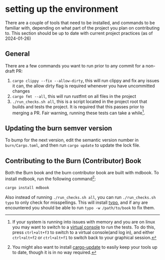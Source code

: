 # setting up the environment

There are a couple of tools that need to be installed, and commands to be familiar with, depending on what part of the project you plan on contributing to. This section should be up to date with current project practices (as of 2024-01-26)

## General

There are a few commands you want to run prior to any commit for a non-draft PR:

1. `cargo clippy --fix --allow-dirty`, this will run clippy and fix any issues it can, the allow dirty flag is required whenever you have uncommitted changes
2. `cargo fmt --all`, this will run rustfmt on all files in the project
3. `./run_checks.sh all`, this is a script located in the project root that builds and tests the project. It is required that this passes prior to merging a PR. Fair warning, running these tests can take a while[^2].

## Updating the burn semver version

To bump for the next version, edit the semantic version number in `burn/Cargo.toml`, and then run `cargo update` to update the lock file.


## Contributing to the Burn (Contributor) Book

Both the Burn book and the burn contributor book are built with mdbook. To install mdbook, run the following command[^1]:

```bash
cargo install mdbook
```

Also instead of running `./run_checks.sh all`, you can run `./run_checks.sh typo` to only check for misspellings. This will install [typo](https://crates.io/crates/typos-cli), and if any are encountered you should be able to run `typo -w /path/to/book` to fix them.

[^1]: You might also want to install [cargo-update](https://github.com/nabijaczleweli/cargo-update) to easily keep your tools up to date, though it is in no way required.
[^2]: If your system is running into issues with memory and you are on linux  you may want to switch to a [virtual console](https://wiki.archlinux.org/title/Linux_console#Virtual_consoles) to run the tests. To do this, press `ctrl+alt+f3` to switch to a virtual console(and log in), and either `ctrl+alt+f2` or `ctrl+alt+f1` to switch back to your graphical session.